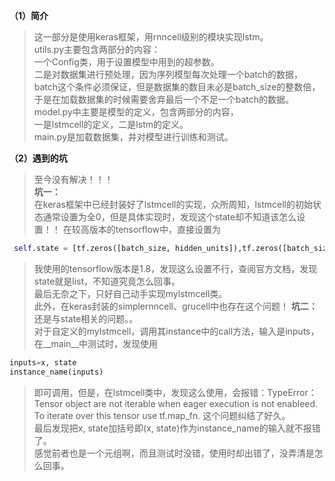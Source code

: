 **（1）简介**
>这一部分是使用keras框架，用rnncell级别的模块实现lstm。   
utils.py主要包含两部分的内容：  
一个Config类，用于设置模型中用到的超参数。   
二是对数据集进行预处理，因为序列模型每次处理一个batch的数据，batch这个条件必须保证，但是数据集的数目未必是batch_size的整数倍，于是在加载数据集的时候需要舍弃最后一个不足一个batch的数据。   
model.py中主要是模型的定义，包含两部分的内容，    
一是lstmcell的定义，二是lstm的定义。    
main.py是加载数据集，并对模型进行训练和测试。   

**（2）遇到的坑**
>至今没有解决！！！    
**坑一：**  
在keras框架中已经封装好了lstmcell的实现，众所周知，lstmcell的初始状态通常设置为全0，但是具体实现时，发现这个state却不知道该怎么设置！！
在较高版本的tensorflow中，直接设置为
```python
 self.state = [tf.zeros([batch_size, hidden_units]),tf.zeros([batch_size, hidden_units])]
```
>我使用的tensorflow版本是1.8，发现这么设置不行，查阅官方文档，发现state就是list，不知道究竟怎么回事。  
最后无奈之下，只好自己动手实现mylstmcell类。  
此外，在keras封装的simplernncell、grucell中也存在这个问题！
**坑二：**  
还是与state相关的问题。。      
对于自定义的mylstmcell，调用其instance中的call方法，输入是inputs，在__main__中测试时，发现使用      
```python
inputs=x, state
instance_name(inputs)
```
>即可调用，但是，在lstmcell类中，发现这么使用，会报错：TypeError：Tensor object are not iterable when eager execution is not enableed. To iterate over this tensor use tf.map_fn. 这个问题纠结了好久。  
最后发现把x, state加括号即(x, state)作为instance_name的输入就不报错了。    
感觉前者也是一个元组啊，而且测试时没错，使用时却出错了，没弄清是怎么回事。
